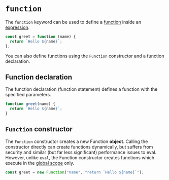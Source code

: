 # `function`

The `function` keyword can be used to define a [function][concept-functions] inside an [expression][concept-expressions].

```javascript
const greet = function (name) {
  return `Hello ${name}`;
};
```

You can also define functions using the `Function` constructor and a function declaration.

## Function declaration

The function declaration (function statement) defines a function with the specified parameters.

```javascript
function greet(name) {
  return `Hello ${name}`;
}
```

## `Function` constructor

The `Function` constructor creates a new Function **object**. Calling the constructor directly can create functions dynamically, but suffers from security and similar (but far less significant) performance issues to eval. However, unlike `eval`, the Function constructor creates functions which execute in the [global scope][concept-scope] only.

```javascript
const greet = new Function("name", "return `Hello ${name}`");
```

[concept-scope]: ../../../../reference/concepts/scope.md
[concept-expressions]: ../../../../reference/concepts/expressions.md
[concept-functions]: ../../../../reference/concepts/functions.md
